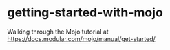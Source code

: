 # getting-started-with-mojo
Walking through the Mojo tutorial at https://docs.modular.com/mojo/manual/get-started/
